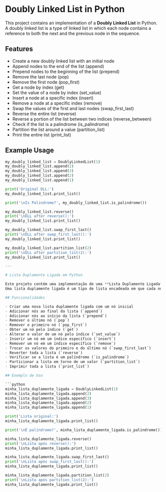 # Doubly Linked List in Python

This project contains an implementation of a **Doubly Linked List** in Python.  
A doubly linked list is a type of linked list in which each node contains a reference to both the next and the previous node in the sequence.

## Features

- Create a new doubly linked list with an initial node
- Append nodes to the end of the list (append)
- Prepend nodes to the beginning of the list (prepend)
- Remove the last node (pop)
- Remove the first node (pop_first)
- Get a node by index (get)
- Set the value of a node by index (set_value)
- Insert a node at a specific index (insert)
- Remove a node at a specific index (remove)
- Swap the values of the first and last nodes (swap_first_last)
- Reverse the entire list (reverse)
- Reverse a portion of the list between two indices (reverse_between)
- Check if the list is a palindrome (is_palindrome)
- Partition the list around a value (partition_list)
- Print the entire list (print_list)

## Example Usage

```python
my_doubly_linked_list = DoublyLinkedList(1)
my_doubly_linked_list.append(2)
my_doubly_linked_list.append(3)
my_doubly_linked_list.append(2)
my_doubly_linked_list.append(1)

print('Original DLL:')
my_doubly_linked_list.print_list()

print('\nIs Palindrome?', my_doubly_linked_list.is_palindrome())

my_doubly_linked_list.reverse()
print('\nDLL after reverse():')
my_doubly_linked_list.print_list()

my_doubly_linked_list.swap_first_last()
print('\nDLL after swap_first_last():')
my_doubly_linked_list.print_list()

my_doubly_linked_list.partition_list(2)
print('\nDLL after partition_list(2):')
my_doubly_linked_list.print_list()

---

# Lista Duplamente Ligada em Python

Este projeto contém uma implementação de uma **Lista Duplamente Ligada** em Python.  
Uma lista duplamente ligada é um tipo de lista encadeada em que cada nó contém uma referência tanto para o próximo quanto para o nó anterior na sequência.

## Funcionalidades

- Criar uma nova lista duplamente ligada com um nó inicial
- Adicionar nós ao final da lista (`append`)
- Adicionar nós ao início da lista (`prepend`)
- Remover o último nó (`pop`)
- Remover o primeiro nó (`pop_first`)
- Obter um nó pelo índice (`get`)
- Alterar o valor de um nó pelo índice (`set_value`)
- Inserir um nó em um índice específico (`insert`)
- Remover um nó em um índice específico (`remove`)
- Trocar os valores do primeiro e do último nó (`swap_first_last`)
- Reverter toda a lista (`reverse`)
- Verificar se a lista é um palíndromo (`is_palindrome`)
- Particionar a lista em torno de um valor (`partition_list`)
- Imprimir toda a lista (`print_list`)

## Exemplo de Uso

```python
minha_lista_duplamente_ligada = DoublyLinkedList(1)
minha_lista_duplamente_ligada.append(2)
minha_lista_duplamente_ligada.append(3)
minha_lista_duplamente_ligada.append(2)
minha_lista_duplamente_ligada.append(1)

print('Lista original:')
minha_lista_duplamente_ligada.print_list()

print('\nÉ palíndromo?', minha_lista_duplamente_ligada.is_palindrome())

minha_lista_duplamente_ligada.reverse()
print('\nLista após reverse():')
minha_lista_duplamente_ligada.print_list()

minha_lista_duplamente_ligada.swap_first_last()
print('\nLista após swap_first_last():')
minha_lista_duplamente_ligada.print_list()

minha_lista_duplamente_ligada.partition_list(2)
print('\nLista após partition_list(2):')
minha_lista_duplamente_ligada.print_list()